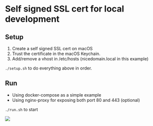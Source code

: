 # Self signed SSL cert for local development

## Setup

1. Create a self signed SSL cert on macOS
2. Trust the certificate in the macOS Keychain.
3. Add/remove a vhost in /etc/hosts (nicedomain.local in this example)

`./setup.sh` to do everything above in order.

## Run

+ Using docker-compose as a simple example
+ Using nginx-proxy for exposing both port 80 and 443 (optional)

`./run.sh` to start

![](https://res.cloudinary.com/urre/image/upload/v1534948050/z8jqmokd1l8hpkxzpmdg.png)
